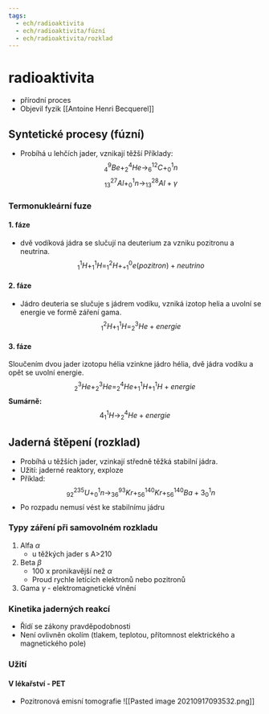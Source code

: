 ```yaml
---
tags:
  - ech/radioaktivita
  - ech/radioaktivita/fúzní
  - ech/radioaktivita/rozklad
---
```

# radioaktivita
- přírodní proces
- Objevil fyzik [[Antoine Henri Becquerel]]

## Syntetické procesy (fúzní)
- Probíhá u lehčích jader, vznikají těžší
Příklady:
$$ ^9_4Be + ^4_2He \rightarrow ^{12}_6C + ^1_0n $$
$$ ^{27}_{13}Al + ^1_0n \rightarrow ^{28}_13Al + \gamma $$

### Termonukleární fuze
#### 1. fáze
- dvě vodíková jádra se slučují na deuterium za vzniku pozitronu a neutrina.
$$ ^1_1H + ^1_1H = ^2_1H + ^0_{+1}e (pozitron) + neutrino $$
#### 2. fáze
- Jádro deuteria se slučuje s jádrem vodíku, vzniká izotop helia a uvolní se energie ve formě záření gama.
$$ ^2_1H + ^1_1H = ^3_2He + energie $$
#### 3. fáze
Sloučením dvou jader izotopu hélia vzinkne jádro hélia, dvě jádra vodíku a opět se uvolní energie.
$$ ^3_2He + ^3_2He = ^4_2He + ^1_1H + ^1_1H + energie $$
**Sumárně:**
$$ 4 ^1_1H \rightarrow ^4_2He + energie $$
## Jaderná štěpení (rozklad)
- Probíhá u těžších jader, vzinkají středně těžká stabilní jádra.
- Užití: jaderné reaktory, exploze
- Příklad:
$$ ^{235}_{92}U + ^1_0n \rightarrow ^{93}_{36}Kr + ^{140}_{56}Kr + ^{140}_{56}Ba + 3^1_0n $$
- Po rozpadu nemusí vést ke stabilnímu jádru
### Typy záření při samovolném rozkladu
1. Alfa $\alpha$
	- u těžkých jader s A>210
2. Beta $\beta$
	- 100 x pronikavější než $\alpha$
	- Proud rychle letících elektronů nebo pozitronů
3. Gama $\gamma$ - elektromagnetické vlnění
### Kinetika jaderných reakcí
- Řídí se zákony pravděpodobnosti
- Není ovlivněn okolím (tlakem, teplotou, přítomnost elektrického a magnetického pole)
### Užití
#### V lékařství - PET
- Pozitronová emisní tomografie
![[Pasted image 20210917093532.png]]